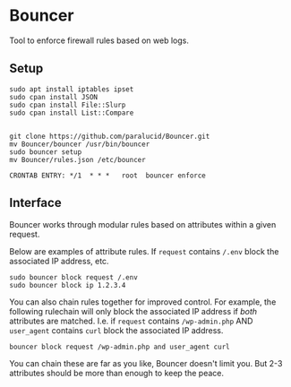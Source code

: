 # Bouncer
Tool to enforce firewall rules based on web logs.

## Setup
```
sudo apt install iptables ipset
sudo cpan install JSON
sudo cpan install File::Slurp
sudo cpan install List::Compare


git clone https://github.com/paralucid/Bouncer.git
mv Bouncer/bouncer /usr/bin/bouncer
sudo bouncer setup
mv Bouncer/rules.json /etc/bouncer

CRONTAB ENTRY: */1  * * *   root  bouncer enforce
```

## Interface
Bouncer works through modular rules based on attributes within a given request.

Below are examples of attribute rules. If `request` contains `/.env` block the associated IP address, etc.
```
sudo bouncer block request /.env
sudo bouncer block ip 1.2.3.4
```

You can also chain rules together for improved control. For example, the following rulechain will only block the associated IP address if *both* attributes are matched.
I.e. if `request` contains `/wp-admin.php` AND `user_agent` contains `curl` block the associated IP address.
```
bouncer block request /wp-admin.php and user_agent curl
```
You can chain these are far as you like, Bouncer doesn't limit you. But 2-3 attributes should be more than enough to keep the peace.
